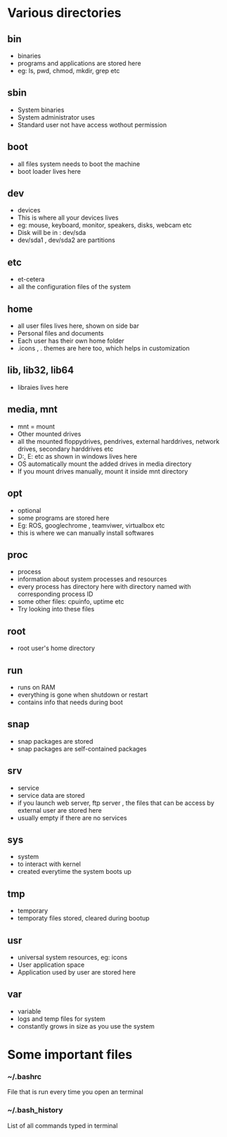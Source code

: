 # Various directories

## bin
* binaries
* programs and applications are stored here
* eg: ls, pwd, chmod, mkdir, grep etc

## sbin
* System binaries
* System administrator uses
* Standard user not have access wothout permission

## boot
* all files system needs to boot the machine
* boot loader lives here
  
## dev
* devices
* This is where all your devices lives
* eg: mouse, keyboard, monitor, speakers, disks, webcam etc
* Disk will be in : dev/sda
* dev/sda1 , dev/sda2 are partitions
  
## etc
* et-cetera
* all the configuration files of the system 
  
## home
* all user files lives here, shown on side bar
* Personal files and documents
* Each user has their own home folder
* .icons , . themes are here too, which helps in customization
  
## lib, lib32, lib64
* libraies lives here
  
## media, mnt
* mnt = mount
* Other mounted drives
* all the mounted floppydrives, pendrives, external harddrives, network drives, secondary harddrives etc
* D:, E: etc as shown in windows lives here
* OS automatically mount the added drives in media directory
* If you mount drives manually, mount it inside mnt directory

## opt
* optional
* some programs are stored here
* Eg: ROS, googlechrome , teamviwer, virtualbox etc
* this is where we can manually install softwares
  
## proc
* process
* information about system processes and resources
* every process has directory here with directory named with corresponding process ID
* some other files: cpuinfo, uptime etc
* Try looking into these files

## root
* root user's home directory

## run
* runs on RAM
* everything is gone when shutdown or restart
* contains info that needs during boot

## snap
* snap packages are stored
* snap packages are self-contained packages

## srv
* service
* service data are stored
* if you launch web server, ftp server , the files that can be access by external user are stored here
* usually empty if there are no services

## sys
* system
* to interact with kernel
* created everytime the system boots up

## tmp
* temporary
* temporaty files stored, cleared during bootup

## usr
* universal system resources, eg: icons
* User application space
* Application used by user are stored here

## var
* variable
* logs and temp files for system
* constantly grows in size as you use the system


# Some important files

### ~/.bashrc
File that is run every time you open an terminal

### ~/.bash_history
List of all commands typed in terminal

